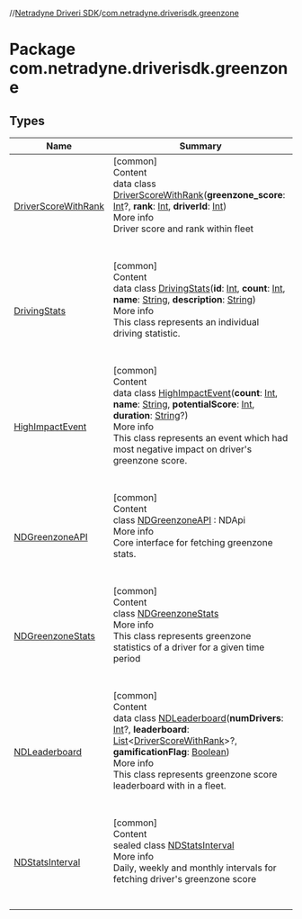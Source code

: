 //[Netradyne Driveri SDK](../index.md)/[com.netradyne.driverisdk.greenzone](index.md)



# Package com.netradyne.driverisdk.greenzone  


## Types  
  
|  Name|  Summary| 
|---|---|
| <a name="com.netradyne.driverisdk.greenzone/DriverScoreWithRank///PointingToDeclaration/"></a>[DriverScoreWithRank](-driver-score-with-rank/index.md)| <a name="com.netradyne.driverisdk.greenzone/DriverScoreWithRank///PointingToDeclaration/"></a>[common]  <br>Content  <br>data class [DriverScoreWithRank](-driver-score-with-rank/index.md)(**greenzone_score**: [Int](https://kotlinlang.org/api/latest/jvm/stdlib/kotlin/-int/index.html)?, **rank**: [Int](https://kotlinlang.org/api/latest/jvm/stdlib/kotlin/-int/index.html), **driverId**: [Int](https://kotlinlang.org/api/latest/jvm/stdlib/kotlin/-int/index.html))  <br>More info  <br>Driver score and rank within fleet  <br><br><br>
| <a name="com.netradyne.driverisdk.greenzone/DrivingStats///PointingToDeclaration/"></a>[DrivingStats](-driving-stats/index.md)| <a name="com.netradyne.driverisdk.greenzone/DrivingStats///PointingToDeclaration/"></a>[common]  <br>Content  <br>data class [DrivingStats](-driving-stats/index.md)(**id**: [Int](https://kotlinlang.org/api/latest/jvm/stdlib/kotlin/-int/index.html), **count**: [Int](https://kotlinlang.org/api/latest/jvm/stdlib/kotlin/-int/index.html), **name**: [String](https://kotlinlang.org/api/latest/jvm/stdlib/kotlin/-string/index.html), **description**: [String](https://kotlinlang.org/api/latest/jvm/stdlib/kotlin/-string/index.html))  <br>More info  <br>This class represents an individual driving statistic.  <br><br><br>
| <a name="com.netradyne.driverisdk.greenzone/HighImpactEvent///PointingToDeclaration/"></a>[HighImpactEvent](-high-impact-event/index.md)| <a name="com.netradyne.driverisdk.greenzone/HighImpactEvent///PointingToDeclaration/"></a>[common]  <br>Content  <br>data class [HighImpactEvent](-high-impact-event/index.md)(**count**: [Int](https://kotlinlang.org/api/latest/jvm/stdlib/kotlin/-int/index.html), **name**: [String](https://kotlinlang.org/api/latest/jvm/stdlib/kotlin/-string/index.html), **potentialScore**: [Int](https://kotlinlang.org/api/latest/jvm/stdlib/kotlin/-int/index.html), **duration**: [String](https://kotlinlang.org/api/latest/jvm/stdlib/kotlin/-string/index.html)?)  <br>More info  <br>This class represents an event which had most negative impact on driver's greenzone score.  <br><br><br>
| <a name="com.netradyne.driverisdk.greenzone/NDGreenzoneAPI///PointingToDeclaration/"></a>[NDGreenzoneAPI](-n-d-greenzone-a-p-i/index.md)| <a name="com.netradyne.driverisdk.greenzone/NDGreenzoneAPI///PointingToDeclaration/"></a>[common]  <br>Content  <br>class [NDGreenzoneAPI](-n-d-greenzone-a-p-i/index.md) : NDApi  <br>More info  <br>Core interface for fetching greenzone stats.  <br><br><br>
| <a name="com.netradyne.driverisdk.greenzone/NDGreenzoneStats///PointingToDeclaration/"></a>[NDGreenzoneStats](-n-d-greenzone-stats/index.md)| <a name="com.netradyne.driverisdk.greenzone/NDGreenzoneStats///PointingToDeclaration/"></a>[common]  <br>Content  <br>class [NDGreenzoneStats](-n-d-greenzone-stats/index.md)  <br>More info  <br>This class represents greenzone statistics of a driver for a given time period  <br><br><br>
| <a name="com.netradyne.driverisdk.greenzone/NDLeaderboard///PointingToDeclaration/"></a>[NDLeaderboard](-n-d-leaderboard/index.md)| <a name="com.netradyne.driverisdk.greenzone/NDLeaderboard///PointingToDeclaration/"></a>[common]  <br>Content  <br>data class [NDLeaderboard](-n-d-leaderboard/index.md)(**numDrivers**: [Int](https://kotlinlang.org/api/latest/jvm/stdlib/kotlin/-int/index.html)?, **leaderboard**: [List](https://kotlinlang.org/api/latest/jvm/stdlib/kotlin.collections/-list/index.html)<[DriverScoreWithRank](-driver-score-with-rank/index.md)>?, **gamificationFlag**: [Boolean](https://kotlinlang.org/api/latest/jvm/stdlib/kotlin/-boolean/index.html))  <br>More info  <br>This class represents greenzone score leaderboard with in a fleet.  <br><br><br>
| <a name="com.netradyne.driverisdk.greenzone/NDStatsInterval///PointingToDeclaration/"></a>[NDStatsInterval](-n-d-stats-interval/index.md)| <a name="com.netradyne.driverisdk.greenzone/NDStatsInterval///PointingToDeclaration/"></a>[common]  <br>Content  <br>sealed class [NDStatsInterval](-n-d-stats-interval/index.md)  <br>More info  <br>Daily, weekly and monthly intervals for fetching driver's greenzone score  <br><br><br>

